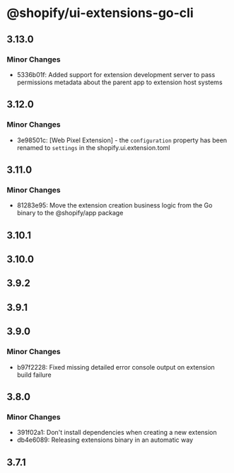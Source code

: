 # @shopify/ui-extensions-go-cli

## 3.13.0

### Minor Changes

- 5336b01f: Added support for extension development server to pass permissions metadata about the parent app to extension host systems

## 3.12.0

### Minor Changes

- 3e98501c: [Web Pixel Extension] - the `configuration` property has been renamed to `settings` in the shopify.ui.extension.toml

## 3.11.0

### Minor Changes

- 81283e95: Move the extension creation business logic from the Go binary to the @shopify/app package

## 3.10.1

## 3.10.0

## 3.9.2

## 3.9.1

## 3.9.0

### Minor Changes

- b97f2228: Fixed missing detailed error console output on extension build failure

## 3.8.0

### Minor Changes

- 391f02a1: Don't install dependencies when creating a new extension
- db4e6089: Releasing extensions binary in an automatic way

## 3.7.1
